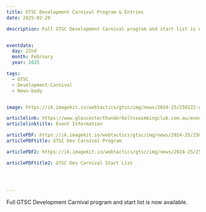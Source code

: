 ```yaml
---
title: GTSC Development Carnival Program & Entries
date: 2025-02-20

description: Full GTSC Development Carnival program and start list is now available.


eventdate:
  day: 22nd
  month: February
  year: 2025

tags:
  - GTSC
  - Development-Carnival
  - News-body


image: https://ik.imagekit.io/webtactics/gtsc/img/news/2024-25/250222-gtsc-development-carnival-3.jpg

articlelink: https://www.gloucesterthunderboltsswimmingclub.com.au/events/2025-gloucester-thunderbolts-qualifying-carnival/
articlelinktitle: Event Information

articlePDF: https://ik.imagekit.io/webtactics/gtsc/img/news/2024-25/250222-GTSC-Full-2025-Qualifying-Carnival-Program.pdf
articlePDFtitle: GTSC Dev Carnival Program 

articlePDF2: https://ik.imagekit.io/webtactics/gtsc/img/news/2024-25/250222-GTSC-start-list-2025-qualifying-carnival.pdf

articlePDFtitle2: GTSC Dev Carnival Start List




---
```



Full GTSC Development Carnival program and start list is now available.




